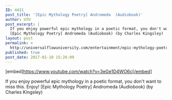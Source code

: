 ```yaml
---
ID: 4431
post_title: '[Epic Mythology Poetry] Andromeda  (Audiobook)'
author: UfU
post_excerpt: |
  If you enjoy powerful epic mythology in a poetic format, you don't want to miss this. Enjoy!
  [Epic Mythology Poetry] Andromeda (Audiobook) (by Charles Kingsley)
layout: post
permalink: >
  http://universalflowuniversity.com/entertainment/epic-mythology-poetry-andromeda-audiobook/
published: true
post_date: 2017-01-10 15:26:09
---
```

[embed]https://www.youtube.com/watch?v=3eGe1D4WO6c[/embed]<br>
<p>If you enjoy powerful epic mythology in a poetic format, you don't want to miss this. Enjoy!
[Epic Mythology Poetry] Andromeda (Audiobook) (by Charles Kingsley)</p>